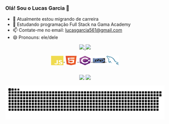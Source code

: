 ### Olá! Sou o Lucas Garcia 👋

- 🔭 Atualmente estou migrando de carreira
- 🌱 Estudando programação Full Stack na Gama Academy
- 📫 Contate-me no email: lucasgarcia561@gmail.com
- 😄 Pronouns: ele/dele

<div align="center">
  <a href="https://github.com/lucasgarcia561">
  <img height="180em" src="https://github-readme-stats.vercel.app/api?username=lucasgarcia561&show_icons=true&theme=dark&include_all_commits=true&count_private=true"/>
  <img height="180em" src="https://github-readme-stats.vercel.app/api/top-langs/?username=lucasgarcia561&layout=compact&langs_count=7&theme=dark"/>
</div>
  
<div style="display: inline_block" align="center"><br>
  <img align="center" alt="Lucas-Js" height="30" width="40" src="https://raw.githubusercontent.com/devicons/devicon/master/icons/javascript/javascript-plain.svg">
  <img align="center" alt="Lucas-HTML" height="30" width="40" src="https://raw.githubusercontent.com/devicons/devicon/master/icons/html5/html5-original.svg">
  <img align="center" alt="Lucas-CSS" height="30" width="40" src="https://raw.githubusercontent.com/devicons/devicon/master/icons/csharp/csharp-original.svg">
  <img align="center" alt="Lucas-Php" height="30" width="40" src="https://raw.githubusercontent.com/devicons/devicon/master/icons/php/php-original.svg">
  <img align="center" alt="Lucas-MySql" height="30" width="40" src="https://raw.githubusercontent.com/devicons/devicon/master/icons/mysql/mysql-original.svg">
</div> 
  
##
  
<div style="display: inline_block" align="center"> 
  <a href="https://www.instagram.com/lucas.garcia2207" target="_blank"><img src="https://img.shields.io/badge/-Instagram-%23E4405F?style=for-the-badge&logo=instagram&logoColor=white" target="_blank"></a>
  <a href="https://www.linkedin.com/in/lucas-garcia-a42435207" target="_blank"><img src="https://img.shields.io/badge/-LinkedIn-%230077B5?style=for-the-badge&logo=linkedin&logoColor=white" target="_blank"></a> 
 
  ![Snake animation](https://github.com/lucasgarcia561/lucasgarcia561/blob/output/github-contribution-grid-snake.svg)
  
</div>  

